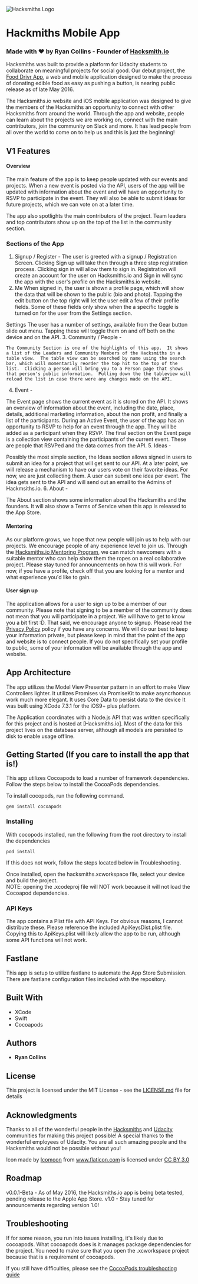 ![Hacksmiths Logo](https://rawgit.com/teamhacksmiths/food-drivr-backend/master/.github/assets/hacksmiths-logo.png)

# Hackmiths Mobile App
### Made with ❤️ by Ryan Collins - Founder of [Hacksmith.io](http://hacksmiths.io)

Hacksmiths was built to provide a platform for Udacity students to collaborate on meaningful projects for social good.  Our debut project, the [Food Drivr App](https://github.com/teamhacksmiths/food-drivr), a web and mobile application designed to make the process of donating edible food as easy as pushing a button, is nearing public release as of late May 2016.

The Hacksmiths.io website and iOS mobile application was designed to give the members of the Hacksmiths an opportunity to connect with other Hacksmiths from around the world.  Through the app and website, people can learn about the projects we are working on, connect with the main contributors, join the community on Slack and more.  It has lead people from all over the world to come on to help us and this is just the beginning!

## V1 Features

#### Overview
The main feature of the app is to keep people updated with our events and projects.  When a new event is posted via the API, users of the app will be updated with information about the event and will have an opportunity to RSVP to participate in the event.  They will also be able to submit ideas for future projects, which we can vote on at a later time.

The app also spotlights the main contributors of the project.  Team leaders and top contributors show up on the top of the list in the community section.

### Sections of the App
1. Signup / Register -
  The user is greeted with a signup / Registration Screen.  Clicking Sign up will take then through a three step registration process.  Clicking sign in will allow them to sign in.  Registration will create an account for the user on Hacksmiths.io and Sign in will sync the app with the user's profile on the Hacksmiths.io website.
2. Me
  When signed in, the user is shown a profile page, which will show the data that will be shown to the public (bio and photo).  Tapping the edit button on the top right will let the user edit a few of their profile fields.  Some of these fields only show when the a specific toggle is turned on for the user from the Settings section.

  Settings
  The user has a number of settings, available from the Gear button slide out menu.  Tapping these will toggle them on and off both on the device and on the API.
3. Community / People -

    The Community Section is one of the highlights of this app.  It shows a list of the Leaders and Community Members of the Hacksmiths in a table view.  The table view can be searched by name using the search bar, which will momentarily reorder the top hit to the top of the list.  Clicking a person will bring you to a Person page that shows that person's public information.  Pulling down the the tableview will reload the list in case there were any changes made on the API.
4. Event - 
    
The Event page shows the current event as it is stored on the API.  It shows an overview of information about the event, including the date, place, details, additional marketing information, about the non profit, and finally a list of the participants.  During an Active Event, the user of the app has an opportunity to RSVP to help for an event through the app.  They will be added as a participant when they RSVP.  The final section on the Event page is a collection view containing the participants of the current event.  These are people that RSVPed and the data comes from the API.
5. Ideas - 
    
Possibly the most simple section, the Ideas section allows signed in users to submit an idea for a project that will get sent to our API.  At a later point, we will release a mechanism to have our users vote on their favorite ideas.  For now, we are just collecting them.  A user can submit one idea per event.  The idea gets sent to the API and will send out an email to the Admins of Hackmsiths.io.
6. About - 
    
The About section shows some information about the Hacksmiths and the founders.  It will also show a Terms of Service when this app is released to the App Store.

#### Mentoring
As our platform grows, we hope that new people will join us to help with our projects. We encourage people of any experience level to join us. Through the [Hacksmiths.io Mentoring Program](http://hacksmiths.io/mentoring), we can match newcomers with a suitable mentor who can help show them the ropes on a real collaborative project.  Please stay tuned for announcements on how this will work.  For now, if you have a profile, check off that you are looking for a mentor and what experience you'd like to gain.

#### User sign up
The application allows for a user to sign up to be a member of our community.  Please note that signing to be a member of the community does not mean that you will participate in a project.  We will have to get to know you a bit first :D.  That said, we encourage anyone to signup.  Please read the [Privacy Policy](http://hacksmiths.io/privacy) policy if you have any concerns.  We will do our best to keep your information private, but please keep in mind that the point of the app and website is to connect people.  If you do not specifically set your profile to public, some of your information will be available through the app and website.

## App Architecture
The app utilizes the Model View Presenter pattern in an effort to make View Controllers lighter.  It utilizes Promises via PromiseKit to make asyncrhonous work much more elegant.  It uses Core Data to persist data to the device  It was built using XCode 7.3.1 for the iOS9+ plus platform.

The Application coordinates with a Node.js API that was written specifically for this project and is hosted at [Hacksmiths.io].  Most of the data for this project lives on the database server, although all models are persisted to disk to enable usage offline.

## Getting Started (If you care to install the app that is!)
This app utilizes Cocoapods to load a number of framework dependencies.
Follow the steps below to install the CocoaPods dependencies.

To install cocopods, run the following command.
```
gem install cocoapods
```

### Installing
With cocopods installed, run the following from the root directory to install the dependencies
```
pod install
```

If this does not work, follow the steps located below in Troubleshooting.

Once installed, open the hacksmiths.xcworkspace file, select your device and build the project.  
NOTE: opening the .xcodeproj file will NOT work because it will not load the Cocoapod dependencies.

### API Keys
The app contains a Plist file with API Keys.  For obvious reasons, I cannot distribute these.  Please reference the included ApiKeysDist.plist file.  Copying this to ApiKeys.plist will likely allow the app to be run, although some API functions will not work.

## Fastlane
This app is setup to utilize fastlane to automate the App Store Submission.  There are fastlane configuration files included with the repository.

## Built With
- XCode
- Swift
- Cocoapods

## Authors

* **Ryan Collins**

## License

This project is licensed under the MIT License - see the [LICENSE.md](LICENSE.md) file for details

## Acknowledgments
Thanks to all of the wonderful people in the [Hacksmiths](https://hacksmiths.io) and [Udacity](https://udacity.com) communities for making this project possible!  A special thanks to the wonderful employees of Udacity.  You are all such amazing people and the Hacksmiths would not be possible without you!

<div>Icon made by <a href="http://www.icomoon.io" title="Icomoon">Icomoon</a> from <a href="http://www.flaticon.com" title="Flaticon">www.flaticon.com</a> is licensed under <a href="http://creativecommons.org/licenses/by/3.0/" title="Creative Commons BY 3.0">CC BY 3.0</a></div>

## Roadmap
v0.0.1-Beta - As of May 2016, the Hacksmiths.io app is being beta tested, pending release to the Apple App Store.
v1.0 - Stay tuned for announcements regarding version 1.0!

## Troubleshooting
If for some reason, you run into issues installing, it's likely due to cocoapods.  What cocoapods does is it manages package dependencies for the project.  You need to make sure that you open the .xcworkspace project because that is a requirement of cocoapods.

If you still have difficulties, please see the [CocoaPods troubleshooting guide](https://guides.cocoapods.org/using/troubleshooting.html)
